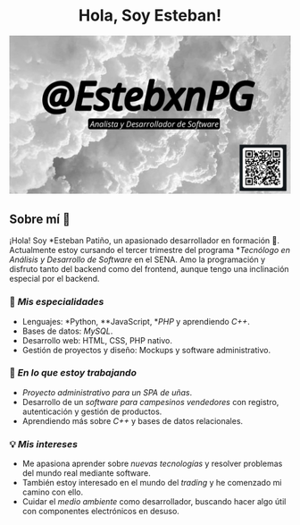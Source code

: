   
<h1 align="center">Hola, Soy Esteban!</h1>

![Banner](mi_banner)

## Sobre mí 👋

¡Hola! Soy *Esteban Patiño, un apasionado desarrollador en formación 🚀. Actualmente estoy cursando el tercer trimestre del programa **Tecnólogo en Análisis y Desarrollo de Software* en el SENA. Amo la programación y disfruto tanto del backend como del frontend, aunque tengo una inclinación especial por el backend.

### 🧠 *Mis especialidades*
- Lenguajes: *Python, **JavaScript, **PHP* y aprendiendo *C++*.
- Bases de datos: *MySQL*.
- Desarrollo web: HTML, CSS, PHP nativo.
- Gestión de proyectos y diseño: Mockups y software administrativo.

### 🌱 *En lo que estoy trabajando*
- *Proyecto administrativo para un SPA de uñas*.
- Desarrollo de un *software para campesinos vendedores* con registro, autenticación y gestión de productos.
- Aprendiendo más sobre *C++* y bases de datos relacionales.

### 💡 *Mis intereses*
- Me apasiona aprender sobre *nuevas tecnologías* y resolver problemas del mundo real mediante software.
- También estoy interesado en el mundo del *trading* y he comenzado mi camino con ello.
- Cuidar el *medio ambiente* como desarrollador, buscando hacer algo útil con componentes electrónicos en desuso.
